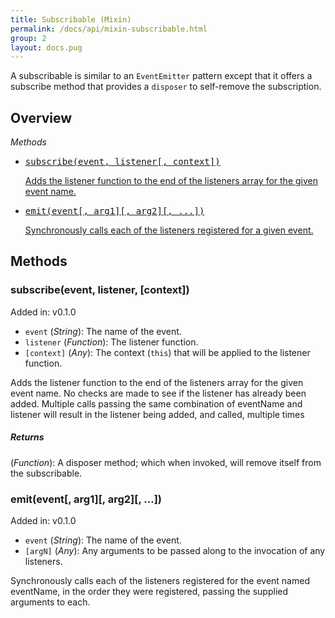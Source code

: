 ```yaml
---
title: Subscribable (Mixin)
permalink: /docs/api/mixin-subscribable.html
group: 2
layout: docs.pug
---
```


A subscribable is similar to an `EventEmitter` pattern except that it offers a subscribe method that provides a `disposer` to self-remove the subscription.

## Overview

*Methods*

<ul class="apiIndex">
  <li>
    <a href="/docs/api/mixin-subscribable.html#subscribe">
      <pre>subscribe(event, listener[, context])</pre>
      Adds the listener function to the end of the listeners array for the given event name.
    </a>
  </li>
  <li>
    <a href="/docs/api/mixin-subscribable.html#emit">
      <pre>emit(event[, arg1][, arg2][, ...])</pre>
      Synchronously calls each of the listeners registered for a given event.
    </a>
  </li>
</ul>

## Methods

### subscribe(event, listener, [context])

<div class="api_metadata">
  <span>Added in: v0.1.0</span>
</div>

 - `event` (*String*): The name of the event.
 - `listener` (*Function*): The listener function.
 - `[context]` (*Any*): The context (`this`) that will be applied to the listener function.

Adds the listener function to the end of the listeners array for the given event name. No checks are made to see if the listener has already been added. Multiple calls passing the same combination of eventName and listener will result in the listener being added, and called, multiple times

##### Returns

(*Function*): A disposer method; which when invoked, will remove itself from the subscribable.

### emit(event[, arg1][, arg2][, ...])

<div class="api_metadata">
  <span>Added in: v0.1.0</span>
</div>

 - `event` (*String*): The name of the event.
 - `[argN]` (*Any*): Any arguments to be passed along to the invocation of any listeners.

Synchronously calls each of the listeners registered for the event named eventName, in the order they were registered, passing the supplied arguments to each.

